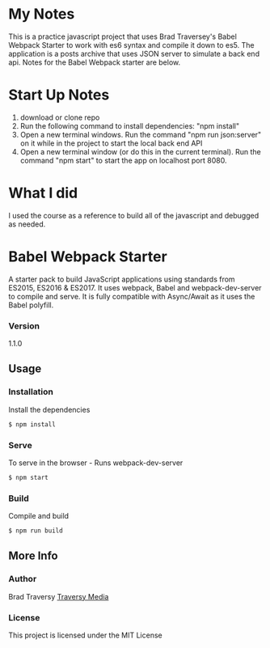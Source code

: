 # My Notes
This is a practice javascript project that uses Brad Traversey's Babel Webpack Starter to work with es6 syntax and compile it down to es5. The application is a posts archive that uses JSON server to simulate a back end api. Notes for the Babel Webpack starter are below. 

# Start Up Notes
1. download or clone repo
2. Run the following command to install dependencies: "npm install"
3. Open a new terminal windows. Run the command "npm run json:server" on it while in the project to start the local back end API
4. Open a new terminal window (or do this in the current terminal). Run the command "npm start" to start the app on localhost port 8080.

# What I did
I used the course as a reference to build all of the javascript and debugged as needed.

# Babel Webpack Starter

A starter pack to build JavaScript applications using standards from ES2015, ES2016 & ES2017. It uses webpack, Babel and webpack-dev-server to compile and serve. It is fully compatible with Async/Await as it uses the Babel polyfill.

### Version
1.1.0

## Usage

### Installation

Install the dependencies

```sh
$ npm install
```

### Serve
To serve in the browser  - Runs webpack-dev-server

```sh
$ npm start
```

### Build
Compile and build

```sh
$ npm run build
```

## More Info

### Author

Brad Traversy
[Traversy Media](http://www.traversymedia.com)

### License

This project is licensed under the MIT License